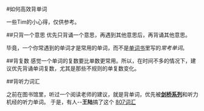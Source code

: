 #如何高效背单词

一些Tim的小心得，仅供参考。


##只背一个意思
优先只背诵一个意思，再遇到其他意思后，再背诵其他意思。

毕竟，一个你常遇到的单词才是常用的单词，而不是[单词书](Books/README.md)里写的*常考单词*。


##背复数
感觉一个单词的复数要比单数更常用。所以，在时间不多的情况下，建议优先背诵单词复数，尤其是那些不规则的单复数变化。

##背听力词汇

之前在图书馆里，听过一个阅读老师的建议，就是背单词，优先被[**剑桥系列**](amazon)和听力机经的听力单词。
于是，有人--**王陆**搞了这个 [807词汇](amazon)
